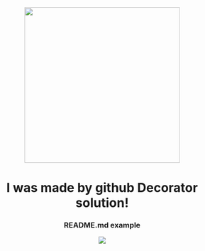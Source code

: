 <!--GENERATED-->
<div align="center">
<img src="https://img.freepik.com/free-vector/hand-drawn-flat-design-people-waving-illustration_23-2149207429.jpg" width="350"/>
<h1>I was made by github Decorator solution!</h1>
<h3>README.md example</h3>
</div>
<div align="center">
<img src="https://img.shields.io/badge/PY-Created with Python-green?style=for-the-badge&logo=Python&logoColor=yellow"/><br/> <!--python-->
</div>
<!--END-->
